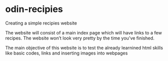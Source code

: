 # odin-recipies
Creating a simple recipies website

The website will consist of a main index page which will have links to a few recipes. 
The website won’t look very pretty by the time you’ve finished.

The main objective of this website is to test the already learnined html skills
like basic codes, links and inserting images into webpages
